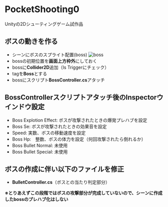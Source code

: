 # PocketShooting0
Unityの2Dシューティングゲーム試作品
## ボスの動きを作る
- シーンにボスのスプライト配置(boss)
![boss](https://user-images.githubusercontent.com/32384416/138200097-7497d9c3-970e-45d5-a286-0b0b2848a470.png)
- bossの初期位置を**画面上方枠外**にしておく
- bossに**Collider2D**追加（Is Triggerにチェック）
- tagを**Boss**とする
- bossにスクリプト**BossController.cs**アタッチ

## BossControllerスクリプトアタッチ後のInspectorウインドウ設定
- Boss Explotion Effect: ボスが攻撃されたときの爆発プレハブを設定
- Boss Se: ボスが攻撃されたときの効果音を設定
- Speed: 実数、ボスの移動速度を設定
- Boss Hp:　整数、ボスの体力を設定（何回攻撃されたら倒れるか）
- Boss Bullet Normal: 未使用
- Boss Bullet Special: 未使用

## ボスの作成に伴い以下のファイルを修正
- **BulletController.cs**（ボスとの当たり判定部分）

**※とりあえずこの段階ではボスの攻撃部分が完成していないので、シーンに作成したbossのプレハブ化はしない**
